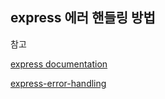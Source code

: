 ## express 에러 핸들링 방법

참고

[express documentation](https://expressjs.com/ko/guide/error-handling.html)

[express-error-handling](https://reflectoring.io/express-error-handling/)
